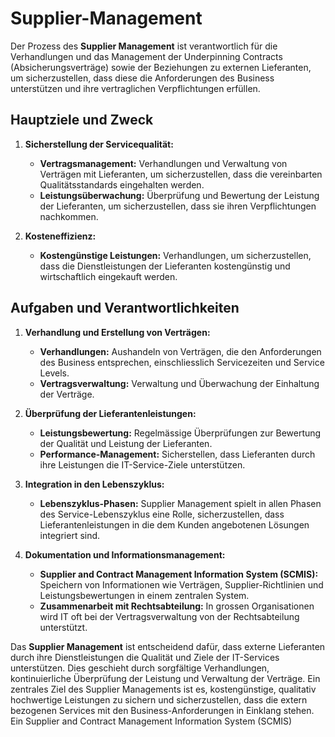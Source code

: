 # Supplier-Management

Der Prozess des **Supplier Management** ist verantwortlich für die Verhandlungen und das Management der Underpinning Contracts (Absicherungsverträge) sowie der Beziehungen zu externen Lieferanten, um sicherzustellen, dass diese die Anforderungen des Business unterstützen und ihre vertraglichen Verpflichtungen erfüllen.

## Hauptziele und Zweck

1. **Sicherstellung der Servicequalität:**
    - **Vertragsmanagement:** Verhandlungen und Verwaltung von Verträgen mit Lieferanten, um sicherzustellen, dass die vereinbarten Qualitätsstandards eingehalten werden.
    - **Leistungsüberwachung:** Überprüfung und Bewertung der Leistung der Lieferanten, um sicherzustellen, dass sie ihren Verpflichtungen nachkommen.

2. **Kosteneffizienz:**
    - **Kostengünstige Leistungen:** Verhandlungen, um sicherzustellen, dass die Dienstleistungen der Lieferanten kostengünstig und wirtschaftlich eingekauft werden.

## Aufgaben und Verantwortlichkeiten

1. **Verhandlung und Erstellung von Verträgen:**
    - **Verhandlungen:** Aushandeln von Verträgen, die den Anforderungen des Business entsprechen, einschliesslich Servicezeiten und Service Levels.
    - **Vertragsverwaltung:** Verwaltung und Überwachung der Einhaltung der Verträge.

2. **Überprüfung der Lieferantenleistungen:**
    - **Leistungsbewertung:** Regelmässige Überprüfungen zur Bewertung der Qualität und Leistung der Lieferanten.
    - **Performance-Management:** Sicherstellen, dass Lieferanten durch ihre Leistungen die IT-Service-Ziele unterstützen.

3. **Integration in den Lebenszyklus:**
    - **Lebenszyklus-Phasen:** Supplier Management spielt in allen Phasen des Service-Lebenszyklus eine Rolle, sicherzustellen, dass Lieferantenleistungen in die dem Kunden angebotenen Lösungen integriert sind.

4. **Dokumentation und Informationsmanagement:**
    - **Supplier and Contract Management Information System (SCMIS):** Speichern von Informationen wie Verträgen, Supplier-Richtlinien und Leistungsbewertungen in einem zentralen System.
    - **Zusammenarbeit mit Rechtsabteilung:** In grossen Organisationen wird IT oft bei der Vertragsverwaltung von der Rechtsabteilung unterstützt.

Das **Supplier Management** ist entscheidend dafür, dass externe Lieferanten durch ihre Dienstleistungen die Qualität und Ziele der IT-Services unterstützen. Dies geschieht durch sorgfältige Verhandlungen, kontinuierliche Überprüfung der Leistung und Verwaltung der Verträge. Ein zentrales Ziel des Supplier Managements ist es, kostengünstige, qualitativ hochwertige Leistungen zu sichern und sicherzustellen, dass die extern bezogenen Services mit den Business-Anforderungen in Einklang stehen. Ein Supplier and Contract Management Information System (SCMIS)